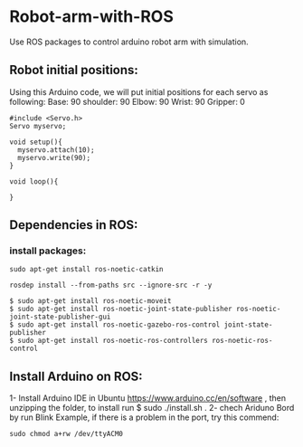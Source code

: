 # Robot-arm-with-ROS
Use ROS packages to control arduino robot arm with simulation.
## Robot initial positions:
Using this Arduino code, we will put initial positions for each servo as following:
Base: 90
shoulder: 90
Elbow: 90
Wrist: 90
Gripper: 0
```
#include <Servo.h> 
Servo myservo;

void setup(){
  myservo.attach(10);
  myservo.write(90);
}

void loop(){
  
}
```
## Dependencies in ROS:
### install packages:
```
sudo apt-get install ros-noetic-catkin
```
```
rosdep install --from-paths src --ignore-src -r -y
```
```
$ sudo apt-get install ros-noetic-moveit
$ sudo apt-get install ros-noetic-joint-state-publisher ros-noetic-joint-state-publisher-gui
$ sudo apt-get install ros-noetic-gazebo-ros-control joint-state-publisher
$ sudo apt-get install ros-noetic-ros-controllers ros-noetic-ros-control
```

## Install Arduino on ROS:
1- Install Arduino IDE in Ubuntu https://www.arduino.cc/en/software , then unzipping the folder, to install run $ sudo ./install.sh .
2- chech Ariduno Bord by run Blink Example, if there is a problem in the port, try this commend: 
```
sudo chmod a+rw /dev/ttyACM0
```

